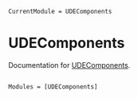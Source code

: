 ```@meta
CurrentModule = UDEComponents
```

# UDEComponents

Documentation for [UDEComponents](https://github.com/SebastianM-C/UDEComponents.jl).

```@index
```

```@autodocs
Modules = [UDEComponents]
```
